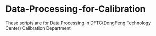 # Data-Processing-for-Calibration
These scripts are for Data Processing in DFTC(DongFeng Technology Center) Calibration Department
